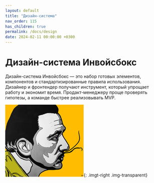 ```yaml
---
layout: default
title: "Дизайн-система"
nav_order: 115
has_children: true
permalink: /docs/design
date: 2024-02-11 00:00:00 +0300
---
```


# Дизайн-система Инвойсбокс

Дизайн-система Инвойсбокс — это набор готовых элементов, компонентов и стандартизированные правила
использования. Дизайнер и фронтендер получают инструмент, который упрощает работу и экономит время.
Продакт-менеджеру проще проверять гипотезы, а команде быстрее реализовывать MVP.

![Дизайн-система Инвойсбокс](/assets/images/design.png){: .imgt-right .img-transparent}
